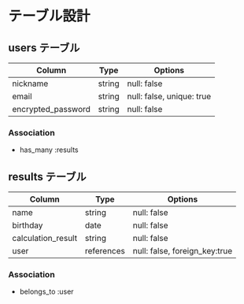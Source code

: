 # テーブル設計

## users テーブル

| Column             | Type   | Options     |
| ------------------ | ------ | ----------- |
| nickname           | string | null: false |
| email              | string | null: false, unique: true |
| encrypted_password | string | null: false |

### Association
- has_many :results

## results テーブル
| Column             | Type        | Options     |
| ------------------ | ----------- | ----------- |
| name               | string      | null: false |
| birthday           | date        | null: false |
| calculation_result | string      | null: false |
| user               | references  | null: false, foreign_key:true |

### Association
- belongs_to :user
